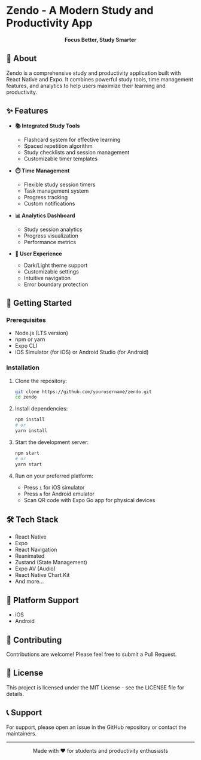 # Zendo - A Modern Study and Productivity App

<p align="center">
  <strong>Focus Better, Study Smarter</strong>
</p>

## 📱 About

Zendo is a comprehensive study and productivity application built with React Native and Expo. It combines powerful study tools, time management features, and analytics to help users maximize their learning and productivity.

## ✨ Features

- **📚 Integrated Study Tools**
  - Flashcard system for effective learning
  - Spaced repetition algorithm
  - Study checklists and session management
  - Customizable timer templates

- **⏱️ Time Management**
  - Flexible study session timers
  - Task management system
  - Progress tracking
  - Custom notifications

- **📊 Analytics Dashboard**
  - Study session analytics
  - Progress visualization
  - Performance metrics

- **🎨 User Experience**
  - Dark/Light theme support
  - Customizable settings
  - Intuitive navigation
  - Error boundary protection

## 🚀 Getting Started

### Prerequisites

- Node.js (LTS version)
- npm or yarn
- Expo CLI
- iOS Simulator (for iOS) or Android Studio (for Android)

### Installation

1. Clone the repository:
   ```bash
   git clone https://github.com/yourusername/zendo.git
   cd zendo
   ```

2. Install dependencies:
   ```bash
   npm install
   # or
   yarn install
   ```

3. Start the development server:
   ```bash
   npm start
   # or
   yarn start
   ```

4. Run on your preferred platform:
   - Press `i` for iOS simulator
   - Press `a` for Android emulator
   - Scan QR code with Expo Go app for physical devices

## 🛠️ Tech Stack

- React Native
- Expo
- React Navigation
- Reanimated
- Zustand (State Management)
- Expo AV (Audio)
- React Native Chart Kit
- And more...

## 📱 Platform Support

- iOS
- Android

## 🤝 Contributing

Contributions are welcome! Please feel free to submit a Pull Request.

## 📄 License

This project is licensed under the MIT License - see the LICENSE file for details.

## 📞 Support

For support, please open an issue in the GitHub repository or contact the maintainers.

---

<p align="center">Made with ❤️ for students and productivity enthusiasts</p>